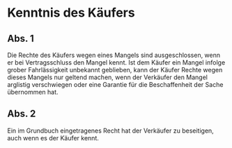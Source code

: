 # Kenntnis des Käufers



## Abs. 1

 Die Rechte des Käufers wegen eines Mangels sind ausgeschlossen, wenn er bei Vertragsschluss den Mangel kennt. Ist dem Käufer ein Mangel infolge grober Fahrlässigkeit unbekannt geblieben, kann der Käufer Rechte wegen dieses Mangels nur geltend machen, wenn der Verkäufer den Mangel arglistig verschwiegen oder eine Garantie für die Beschaffenheit der Sache übernommen hat.

## Abs. 2

 Ein im Grundbuch eingetragenes Recht hat der Verkäufer zu beseitigen, auch wenn es der Käufer kennt. 

